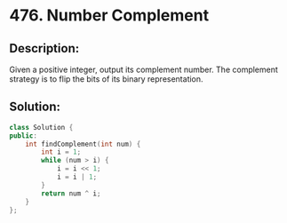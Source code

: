 # 476. Number Complement

## Description:

Given a positive integer, output its complement number. The complement strategy is to flip the bits of its binary representation.

## Solution:

```c++
class Solution {
public:
    int findComplement(int num) {
        int i = 1;
        while (num > i) {
            i = i << 1;
            i = i | 1;
        }
        return num ^ i;
    }
};
```

<!-- remark：

-  -->
